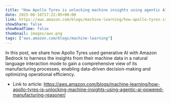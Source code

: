 ```yaml
---
title: "How Apollo Tyres is unlocking machine insights using agentic AI-powered Manufacturing Reasoner"
date: 2025-06-16T17:22:05+00:00
link: https://aws.amazon.com/blogs/machine-learning/how-apollo-tyres-is-unlocking-machine-insights-using-agentic-ai-powered-manufacturing-reasoner/
showShare: false
showReadTime: false
thumbnail: images/aws.png
tags: ["aws.amazon.com/blogs/machine-learning"]
---
```

In this post, we share how Apollo Tyres used generative AI with Amazon Bedrock to harness the insights from their machine data in a natural language interaction mode to gain a comprehensive view of its manufacturing processes, enabling data-driven decision-making and optimizing operational efficiency.

- Link to article: https://aws.amazon.com/blogs/machine-learning/how-apollo-tyres-is-unlocking-machine-insights-using-agentic-ai-powered-manufacturing-reasoner/